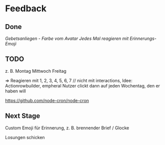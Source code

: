 # Feedback

## Done

*Gebetsanliegen - Farbe vom Avatar*
*Jedes Mal reagieren mit Erinnerungs-Emoji*

## TODO

z. B. Montag Mittwoch Freitag

=> Reagieren mit 1, 2, 3, 4, 5, 6, 7 // nicht mit interactions, Idee: Actionrowbuilder, empheral
Nutzer clickt dann auf jeden Wochentag, den er haben will

<https://github.com/node-cron/node-cron>

## Next Stage

Custom Emoji für Erinnerung, z. B. brennender Brief / Glocke

Losungen schicken

